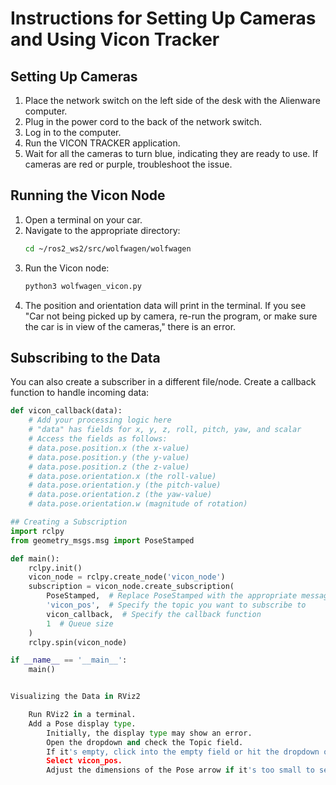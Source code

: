 # Instructions for Setting Up Cameras and Using Vicon Tracker

## Setting Up Cameras
1. Place the network switch on the left side of the desk with the Alienware computer.
2. Plug in the power cord to the back of the network switch.
3. Log in to the computer.
4. Run the VICON TRACKER application.
5. Wait for all the cameras to turn blue, indicating they are ready to use. If cameras are red or purple, troubleshoot the issue.

## Running the Vicon Node
1. Open a terminal on your car.
2. Navigate to the appropriate directory:
    ```bash
    cd ~/ros2_ws2/src/wolfwagen/wolfwagen
    ```
3. Run the Vicon node:
    ```bash
    python3 wolfwagen_vicon.py
    ```
4. The position and orientation data will print in the terminal. If you see "Car not being picked up by camera, re-run the program, or make sure the car is in view of the cameras," there is an error.

## Subscribing to the Data
You can also create a subscriber in a different file/node. Create a callback function to handle incoming data:
```python
def vicon_callback(data):
    # Add your processing logic here
    # "data" has fields for x, y, z, roll, pitch, yaw, and scalar
    # Access the fields as follows:
    # data.pose.position.x (the x-value)
    # data.pose.position.y (the y-value)
    # data.pose.position.z (the z-value)
    # data.pose.orientation.x (the roll-value)
    # data.pose.orientation.y (the pitch-value)
    # data.pose.orientation.z (the yaw-value)
    # data.pose.orientation.w (magnitude of rotation)

## Creating a Subscription
import rclpy
from geometry_msgs.msg import PoseStamped

def main():
    rclpy.init()
    vicon_node = rclpy.create_node('vicon_node')
    subscription = vicon_node.create_subscription(
        PoseStamped,  # Replace PoseStamped with the appropriate message type
        'vicon_pos',  # Specify the topic you want to subscribe to
        vicon_callback,  # Specify the callback function
        1  # Queue size
    )
    rclpy.spin(vicon_node)

if __name__ == '__main__':
    main()


Visualizing the Data in RViz2

    Run RViz2 in a terminal.
    Add a Pose display type.
        Initially, the display type may show an error.
        Open the dropdown and check the Topic field.
        If it's empty, click into the empty field or hit the dropdown on the right side of the empty field.
        Select vicon_pos.
        Adjust the dimensions of the Pose arrow if it's too small to see clearly.
